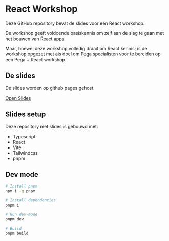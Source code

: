 # React Workshop

Deze GitHub repository bevat de slides voor een React workshop.

De workshop geeft voldoende basiskennis om zelf aan de slag te gaan met het bouwen van React apps.

Maar, hoewel deze workshop volledig draait om React kennis; is de workshop opgezet met als doel om
Pega specialisten voor te bereiden op een Pega + React workshop.

## De slides

De slides worden op github pages gehost.

[Open Slides](https://wimbarelds.github.io/pega-react-training/)

## Slides setup

Deze repository met slides is gebouwd met:

- Typescript
- React
- Vite
- Tailwindcss
- pnpm

## Dev mode

```bash
# Install pnpm
npm i -g pnpm

# Install dependencies
pnpm i

# Run dev-mode
pnpm dev

# Build
pnpm build
```
